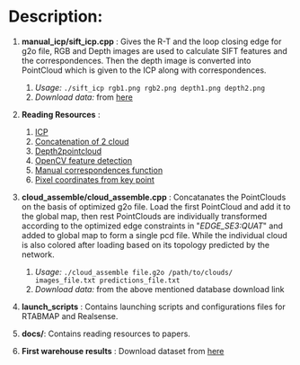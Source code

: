 # Description: #

1. **manual_icp/sift_icp.cpp** : Gives the R-T and the loop closing edge for g2o file, RGB and Depth images are used to calculate SIFT features and the correspondences. Then the depth image is converted into PointCloud which is given to the ICP along with correspondences.  
	1. *Usage:* `./sift_icp rgb1.png rgb2.png depth1.png depth2.png`  
	2. *Download data:* from [here](https://drive.google.com/drive/folders/1AmbcwgK6rQJtM-TxdzpmFXIA18UK4Pl3?usp=sharing)

2. **Reading Resources** :
	1. [ICP](http://pointclouds.org/documentation/tutorials/iterative_closest_point.php)
	2. [Concatenation of 2 cloud](http://pointclouds.org/documentation/tutorials/pairwise_incremental_registration.php#pairwise-incremental-registration)
	3. [Depth2pointcloud](https://github.com/ZJULiXiaoyang/depth2pointCloud)
	4. [OpenCV feature detection](https://docs.opencv.org/4.0.0-beta/d5/d6f/tutorial_feature_flann_matcher.html)
	5. [Manual correspondences function](http://docs.pointclouds.org/trunk/classpcl_1_1registration_1_1_transformation_estimation_s_v_d.html#ac2e675e113bd1762962c36618456bee3)
	6. [Pixel coordinates from key point](https://stackoverflow.com/questions/30716610/how-to-get-pixel-coordinates-from-feature-matching-in-opencv-python)

3. **cloud_assemble/cloud_assemble.cpp** : Concatanates the PointClouds on the basis of optimized g2o file. Load the first PointCloud and add it to the global map, then rest PointClouds are individually transformed according to the optimized edge constraints in "*EDGE_SE3:QUAT*" and added to global map to form a single pcd file. While the individual cloud is also colored after loading based on its topology predicted by the network.  
	1. *Usage:* `./cloud_assemble file.g2o /path/to/clouds/ images_file.txt predictions_file.txt`  
	2. *Download data:* from the above mentioned database download link  

4. **launch_scripts** : Contains launching scripts and configurations files for RTABMAP and Realsense.  

5. **docs/**: Contains reading resources to papers. 

6. **First warehouse results** :  Download dataset from [here](https://drive.google.com/drive/folders/1YWgdmVcf3tgAMGxeTn8wCt3XLCrR_vzw?usp=sharing)